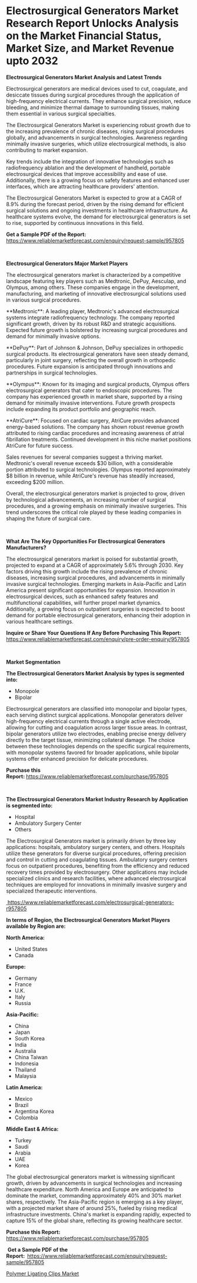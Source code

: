 <p><h1>Electrosurgical Generators Market Research Report Unlocks Analysis on the Market Financial Status, Market Size, and Market Revenue upto 2032</h1></p><p><strong>Electrosurgical Generators Market Analysis and Latest Trends</strong></p>
<p><p>Electrosurgical generators are medical devices used to cut, coagulate, and desiccate tissues during surgical procedures through the application of high-frequency electrical currents. They enhance surgical precision, reduce bleeding, and minimize thermal damage to surrounding tissues, making them essential in various surgical specialties.</p><p>The Electrosurgical Generators Market is experiencing robust growth due to the increasing prevalence of chronic diseases, rising surgical procedures globally, and advancements in surgical technologies. Awareness regarding minimally invasive surgeries, which utilize electrosurgical methods, is also contributing to market expansion. </p><p>Key trends include the integration of innovative technologies such as radiofrequency ablation and the development of handheld, portable electrosurgical devices that improve accessibility and ease of use. Additionally, there is a growing focus on safety features and enhanced user interfaces, which are attracting healthcare providers' attention. </p><p>The Electrosurgical Generators Market is expected to grow at a CAGR of 8.9% during the forecast period, driven by the rising demand for efficient surgical solutions and ongoing investments in healthcare infrastructure. As healthcare systems evolve, the demand for electrosurgical generators is set to rise, supported by continuous innovations in this field.</p></p>
<p><strong>Get a Sample PDF of the Report:&nbsp;</strong> <a href="https://www.reliablemarketforecast.com/enquiry/request-sample/957805?utm_campaign=2308&utm_medium=2&utm_source=Github&utm_content=ia&utm_term=04032025&utm_id=electrosurgical-generators">https://www.reliablemarketforecast.com/enquiry/request-sample/957805</a></p>
<p>&nbsp;</p>
<p><strong>Electrosurgical Generators Major Market Players</strong></p>
<p><p>The electrosurgical generators market is characterized by a competitive landscape featuring key players such as Medtronic, DePuy, Aesculap, and Olympus, among others. These companies engage in the development, manufacturing, and marketing of innovative electrosurgical solutions used in various surgical procedures.</p><p>**Medtronic**: A leading player, Medtronic's advanced electrosurgical systems integrate radiofrequency technology. The company reported significant growth, driven by its robust R&D and strategic acquisitions. Expected future growth is bolstered by increasing surgical procedures and demand for minimally invasive options.</p><p>**DePuy**: Part of Johnson & Johnson, DePuy specializes in orthopedic surgical products. Its electrosurgical generators have seen steady demand, particularly in joint surgery, reflecting the overall growth in orthopedic procedures. Future expansion is anticipated through innovations and partnerships in surgical technologies.</p><p>**Olympus**: Known for its imaging and surgical products, Olympus offers electrosurgical generators that cater to endoscopic procedures. The company has experienced growth in market share, supported by a rising demand for minimally invasive interventions. Future growth prospects include expanding its product portfolio and geographic reach.</p><p>**AtriCure**: Focused on cardiac surgery, AtriCure provides advanced energy-based solutions. The company has shown robust revenue growth attributed to rising cardiac procedures and increasing awareness of atrial fibrillation treatments. Continued development in this niche market positions AtriCure for future success.</p><p>Sales revenues for several companies suggest a thriving market. Medtronic's overall revenue exceeds $30 billion, with a considerable portion attributed to surgical technologies. Olympus reported approximately $8 billion in revenue, while AtriCure's revenue has steadily increased, exceeding $200 million.</p><p>Overall, the electrosurgical generators market is projected to grow, driven by technological advancements, an increasing number of surgical procedures, and a growing emphasis on minimally invasive surgeries. This trend underscores the critical role played by these leading companies in shaping the future of surgical care.</p></p>
<p>&nbsp;</p>
<p><strong>What Are The Key Opportunities For Electrosurgical Generators Manufacturers?</strong></p>
<p><p>The electrosurgical generators market is poised for substantial growth, projected to expand at a CAGR of approximately 5.6% through 2030. Key factors driving this growth include the rising prevalence of chronic diseases, increasing surgical procedures, and advancements in minimally invasive surgical technologies. Emerging markets in Asia-Pacific and Latin America present significant opportunities for expansion. Innovation in electrosurgical devices, such as enhanced safety features and multifunctional capabilities, will further propel market dynamics. Additionally, a growing focus on outpatient surgeries is expected to boost demand for portable electrosurgical generators, enhancing their adoption in various healthcare settings.</p></p>
<p><strong>Inquire or Share Your Questions If Any Before Purchasing This Report:</strong> <a href="https://www.reliablemarketforecast.com/enquiry/pre-order-enquiry/957805?utm_campaign=2308&utm_medium=2&utm_source=Github&utm_content=ia&utm_term=04032025&utm_id=electrosurgical-generators">https://www.reliablemarketforecast.com/enquiry/pre-order-enquiry/957805</a></p>
<p>&nbsp;</p>
<p><strong>Market Segmentation</strong></p>
<p><strong>The Electrosurgical Generators Market Analysis by types is segmented into:</strong></p>
<p><ul><li>Monopole</li><li>Bipolar</li></ul></p>
<p><p>Electrosurgical generators are classified into monopolar and bipolar types, each serving distinct surgical applications. Monopolar generators deliver high-frequency electrical currents through a single active electrode, allowing for cutting and coagulation across larger tissue areas. In contrast, bipolar generators utilize two electrodes, enabling precise energy delivery directly to the target tissue, minimizing collateral damage. The choice between these technologies depends on the specific surgical requirements, with monopolar systems favored for broader applications, while bipolar systems offer enhanced precision for delicate procedures.</p></p>
<p><strong>Purchase this Report:&nbsp;</strong><a href="https://www.reliablemarketforecast.com/purchase/957805?utm_campaign=2308&utm_medium=2&utm_source=Github&utm_content=ia&utm_term=04032025&utm_id=electrosurgical-generators">https://www.reliablemarketforecast.com/purchase/957805</a></p>
<p>&nbsp;</p>
<p><strong>The Electrosurgical Generators Market Industry Research by Application is segmented into:</strong></p>
<p><ul><li>Hospital</li><li>Ambulatory Surgery Center</li><li>Others</li></ul></p>
<p><p>The Electrosurgical Generators market is primarily driven by three key applications: hospitals, ambulatory surgery centers, and others. Hospitals utilize these generators for diverse surgical procedures, offering precision and control in cutting and coagulating tissues. Ambulatory surgery centers focus on outpatient procedures, benefiting from the efficiency and reduced recovery times provided by electrosurgery. Other applications may include specialized clinics and research facilities, where advanced electrosurgical techniques are employed for innovations in minimally invasive surgery and specialized therapeutic interventions.</p></p>
<p><a href="https://www.reliablemarketforecast.com/electrosurgical-generators-r957805?utm_campaign=2308&utm_medium=2&utm_source=Github&utm_content=ia&utm_term=04032025&utm_id=electrosurgical-generators">&nbsp;https://www.reliablemarketforecast.com/electrosurgical-generators-r957805</a></p>
<p><strong>In terms of Region, the Electrosurgical Generators Market Players available by Region are:</strong></p>
<p>
    <p> <strong> North America: </strong>
        <ul>
            <li>United States</li>
            <li>Canada</li>
        </ul>
        </p> 
    <p> <strong> Europe: </strong>
        <ul>
            <li>Germany</li>
            <li>France</li>
            <li>U.K.</li>
            <li>Italy</li>
            <li>Russia</li>
        </ul>
        </p> 
    <p> <strong> Asia-Pacific: </strong>
        <ul>
            <li>China</li>
            <li>Japan</li>
            <li>South Korea</li>
            <li>India</li>
            <li>Australia</li>
            <li>China Taiwan</li>
            <li>Indonesia</li>
            <li>Thailand</li>
            <li>Malaysia</li>
        </ul>
        </p> 
    <p> <strong> Latin America: </strong>
        <ul>
            <li>Mexico</li>
            <li>Brazil</li>
            <li>Argentina Korea</li>
            <li>Colombia</li>
        </ul>
        </p> 
    <p> <strong> Middle East & Africa: </strong>
        <ul>
            <li>Turkey</li>
            <li>Saudi</li>
            <li>Arabia</li>
            <li>UAE</li>
            <li>Korea</li>
        </ul>
    </p>
    </p>
<p><p>The global electrosurgical generators market is witnessing significant growth, driven by advancements in surgical technologies and increasing healthcare expenditure. North America and Europe are anticipated to dominate the market, commanding approximately 40% and 30% market shares, respectively. The Asia-Pacific region is emerging as a key player, with a projected market share of around 25%, fueled by rising medical infrastructure investments. China's market is expanding rapidly, expected to capture 15% of the global share, reflecting its growing healthcare sector.</p></p>
<p><strong>Purchase this Report: </strong><a href="https://www.reliablemarketforecast.com/purchase/957805?utm_campaign=2308&utm_medium=2&utm_source=Github&utm_content=ia&utm_term=04032025&utm_id=electrosurgical-generators">https://www.reliablemarketforecast.com/purchase/957805</a></p>
<p>&nbsp;<strong>Get a Sample PDF of the Report:&nbsp;&nbsp;</strong><a href="https://www.reliablemarketforecast.com/enquiry/request-sample/957805?utm_campaign=2308&utm_medium=2&utm_source=Github&utm_content=ia&utm_term=04032025&utm_id=electrosurgical-generators">https://www.reliablemarketforecast.com/enquiry/request-sample/957805</a></p>
<p><strong></strong></p>
<p><p><a href="https://github.com/JubayerMia832/Market-Research-Report-List-1/blob/main/polymer-ligating-clips-market.md?utm_campaign=2308&utm_medium=2&utm_source=Github&utm_content=ia&utm_term=04032025&utm_id=electrosurgical-generators">Polymer Ligating Clips Market</a></p></p>